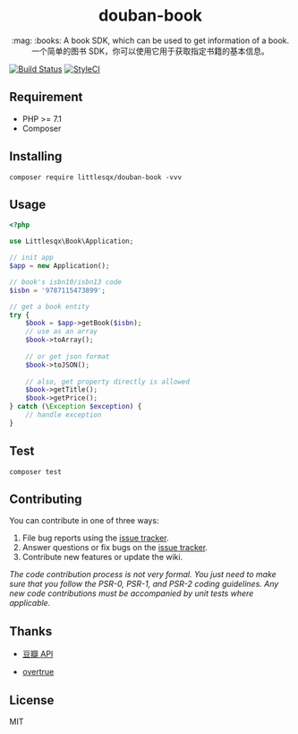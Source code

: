 <h1 align="center"> douban-book </h1>

<p align="center"> :mag: :books: A book SDK, which can be used to get information of a book. <br>一个简单的图书 SDK，你可以使用它用于获取指定书籍的基本信息。</p>

[![Build Status](https://travis-ci.org/Littlesqx/douban-book.svg?branch=master)](https://travis-ci.org/Littlesqx/douban-book)
[![StyleCI](https://github.styleci.io/repos/150088434/shield?branch=master)](https://github.styleci.io/repos/150088434)

## Requirement

- PHP >= 7.1
- Composer

## Installing

```shell
composer require littlesqx/douban-book -vvv
```

## Usage

```php
<?php

use Littlesqx\Book\Application;

// init app
$app = new Application();

// book's isbn10/isbn13 code
$isbn = '9787115473899';

// get a book entity
try {
    $book = $app->getBook($isbn);
    // use as an array
    $book->toArray();
            
    // or get json format
    $book->toJSON();
            
    // also, get property directly is allowed
    $book->getTitle();
    $book->getPrice();
} catch (\Exception $exception) {
    // handle exception
}

```

## Test

```shell
composer test
```

## Contributing

You can contribute in one of three ways:

1. File bug reports using the [issue tracker](https://github.com/littlesqx/douban-book/issues).
2. Answer questions or fix bugs on the [issue tracker](https://github.com/littlesqx/douban-book/issues).
3. Contribute new features or update the wiki.

_The code contribution process is not very formal. You just need to make sure that you follow the PSR-0, PSR-1, and PSR-2 coding guidelines. Any new code contributions must be accompanied by unit tests where applicable._

## Thanks

- [豆瓣 API](https://developers.douban.com)

- [overtrue](https://github.com/overtrue)

## License

MIT